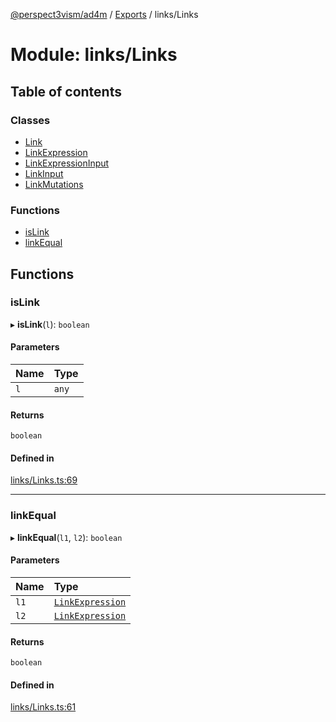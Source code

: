 [@perspect3vism/ad4m](../README.md) / [Exports](../modules.md) / links/Links

# Module: links/Links

## Table of contents

### Classes

- [Link](../classes/links_Links.Link.md)
- [LinkExpression](../classes/links_Links.LinkExpression.md)
- [LinkExpressionInput](../classes/links_Links.LinkExpressionInput.md)
- [LinkInput](../classes/links_Links.LinkInput.md)
- [LinkMutations](../classes/links_Links.LinkMutations.md)

### Functions

- [isLink](links_Links.md#islink)
- [linkEqual](links_Links.md#linkequal)

## Functions

### isLink

▸ **isLink**(`l`): `boolean`

#### Parameters

| Name | Type |
| :------ | :------ |
| `l` | `any` |

#### Returns

`boolean`

#### Defined in

[links/Links.ts:69](https://github.com/perspect3vism/ad4m/blob/6c5aaad/src/links/Links.ts#L69)

___

### linkEqual

▸ **linkEqual**(`l1`, `l2`): `boolean`

#### Parameters

| Name | Type |
| :------ | :------ |
| `l1` | [`LinkExpression`](../classes/links_Links.LinkExpression.md) |
| `l2` | [`LinkExpression`](../classes/links_Links.LinkExpression.md) |

#### Returns

`boolean`

#### Defined in

[links/Links.ts:61](https://github.com/perspect3vism/ad4m/blob/6c5aaad/src/links/Links.ts#L61)
